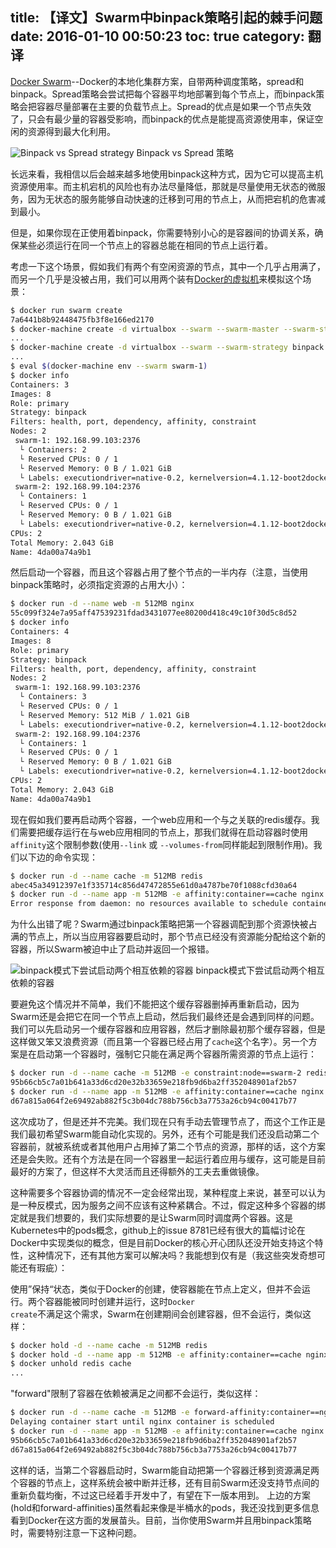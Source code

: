 title: 【译文】Swarm中binpack策略引起的棘手问题 
date: 2016-01-10 00:50:23
toc: true
category: 翻译
---

[Docker Swarm](https://docs.docker.com/swarm/)--Docker的本地化集群方案，自带两种调度策略，spread和binpack。Spread策略会尝试把每个容器平均地部署到每个节点上，而binpack策略会把容器尽量部署在主要的负载节点上。Spread的优点是如果一个节点失效了，只会有最少量的容器受影响，而binpack的优点是能提高资源使用率，保证空闲的资源得到最大化利用。

![Binpack vs Spread strategy](http://container-solutions.com/content/uploads/2015/12/binpack.png)
Binpack vs Spread 策略

长远来看，我相信以后会越来越多地使用binpack这种方式，因为它可以提高主机资源使用率。而主机宕机的风险也有办法尽量降低，那就是尽量使用无状态的微服务，因为无状态的服务能够自动快速的迁移到可用的节点上，从而把宕机的危害减到最小。

但是，如果你现在正使用着binpack，你需要特别小心的是容器间的协调关系，确保某些必须运行在同一个节点上的容器总能在相同的节点上运行着。

考虑一下这个场景，假如我们有两个有空闲资源的节点，其中一个几乎占用满了，而另一个几乎是没被占用，我们可以用两个装有[Docker的虚拟机](https://docs.docker.com/machine/)来模拟这个场景：


```sh
$ docker run swarm create
7a6441b8b92448475fb3f8e166ed2170
$ docker-machine create -d virtualbox --swarm --swarm-master --swarm-strategy binpack --swarm-discovery token://7a6441b8b92448475fb3f8e166ed2170 swarm-1
...
$ docker-machine create -d virtualbox --swarm --swarm-strategy binpack --swarm-discovery token://7a6441b8b92448475fb3f8e166ed2170 swarm-2
...
$ eval $(docker-machine env --swarm swarm-1)
$ docker info
Containers: 3
Images: 8
Role: primary
Strategy: binpack
Filters: health, port, dependency, affinity, constraint
Nodes: 2
 swarm-1: 192.168.99.103:2376
  └ Containers: 2
  └ Reserved CPUs: 0 / 1
  └ Reserved Memory: 0 B / 1.021 GiB
  └ Labels: executiondriver=native-0.2, kernelversion=4.1.12-boot2docker, operatingsystem=Boot2Docker 1.9.0 (TCL 6.4); master : 16e4a2a - Tue Nov  3 19:49:22 UTC 2015, provider=virtualbox, storagedriver=aufs
 swarm-2: 192.168.99.104:2376
  └ Containers: 1
  └ Reserved CPUs: 0 / 1
  └ Reserved Memory: 0 B / 1.021 GiB
  └ Labels: executiondriver=native-0.2, kernelversion=4.1.12-boot2docker, operatingsystem=Boot2Docker 1.9.0 (TCL 6.4); master : 16e4a2a - Tue Nov  3 19:49:22 UTC 2015, provider=virtualbox, storagedriver=aufs
CPUs: 2
Total Memory: 2.043 GiB
Name: 4da00a74a9b1
```
 
 然后启动一个容器，而且这个容器占用了整个节点的一半内存（注意，当使用binpack策略时，必须指定资源的占用大小）：
 
```sh
$ docker run -d --name web -m 512MB nginx
55c099f324e7a95aff47539231fdad3431077ee80200d418c49c10f30d5c8d52
$ docker info
Containers: 4
Images: 8
Role: primary
Strategy: binpack
Filters: health, port, dependency, affinity, constraint
Nodes: 2
 swarm-1: 192.168.99.103:2376
  └ Containers: 3
  └ Reserved CPUs: 0 / 1
  └ Reserved Memory: 512 MiB / 1.021 GiB
  └ Labels: executiondriver=native-0.2, kernelversion=4.1.12-boot2docker, operatingsystem=Boot2Docker 1.9.0 (TCL 6.4); master : 16e4a2a - Tue Nov  3 19:49:22 UTC 2015, provider=virtualbox, storagedriver=aufs
 swarm-2: 192.168.99.104:2376
  └ Containers: 1
  └ Reserved CPUs: 0 / 1
  └ Reserved Memory: 0 B / 1.021 GiB
  └ Labels: executiondriver=native-0.2, kernelversion=4.1.12-boot2docker, operatingsystem=Boot2Docker 1.9.0 (TCL 6.4); master : 16e4a2a - Tue Nov  3 19:49:22 UTC 2015, provider=virtualbox, storagedriver=aufs
CPUs: 2
Total Memory: 2.043 GiB
Name: 4da00a74a9b1
```

现在假如我们要再启动两个容器，一个web应用和一个与之关联的redis缓存。我们需要把缓存运行在与web应用相同的节点上，那我们就得在启动容器时使用<code>affinity</code>这个限制参数(使用<code>--link</code> 或 <code>--volumes-from</code>同样能起到限制作用)。我们以下边的命令实现：

```sh
$ docker run -d --name cache -m 512MB redis
abec45a34912397e1f335714c856d47472855e61d0a4787be70f1088cfd30a64
$ docker run -d --name app -m 512MB -e affinity:container==cache nginx
Error response from daemon: no resources available to schedule container
```
为什么出错了呢？Swarm通过binpack策略把第一个容器调配到那个资源快被占满的节点上，所以当应用容器要启动时，那个节点已经没有资源能分配给这个新的容器，所以Swarm被迫中止了启动并返回一个报错。

![binpack模式下尝试启动两个相互依赖的容器](http://container-solutions.com/content/uploads/2015/12/binpack-4.png)
binpack模式下尝试启动两个相互依赖的容器


要避免这个情况并不简单，我们不能把这个缓存容器删掉再重新启动，因为Swarm还是会把它在同一个节点上启动，然后我们最终还是会遇到同样的问题。我们可以先启动另一个缓存容器和应用容器，然后才删除最初那个缓存容器，但是这样做又笨又浪费资源（而且第一个容器已经占用了<code>cache</code>这个名字）。另一个方案是在启动第一个容器时，强制它只能在满足两个容器所需资源的节点上运行：
```sh
$ docker run -d --name cache -m 512MB -e constraint:node==swarm-2 redis
95b66cb5c7a01b641a33d6cd20e32b33659e218fb9d6ba2ff352048901af2b57
$ docker run -d --name app -m 512MB -e affinity:container==cache nginx
d67a815a064f2e69492ab882f5c3b04dc788b756cb3a7753a26cb94c00417b77
```

这次成功了，但是还并不完美。我们现在只有手动去管理节点了，而这个工作正是我们最初希望Swarm能自动化实现的。另外，还有个可能是我们还没启动第二个容器前，就被系统或者其他用户占用掉了第二个节点的资源，那样的话，这个方案还是会失败。还有个方法是在同一个容器里一起运行着应用与缓存，这可能是目前最好的方案了，但这样不大灵活而且还得额外的工夫去重做镜像。

这种需要多个容器协调的情况不一定会经常出现，某种程度上来说，甚至可以认为是一种反模式，因为服务之间不应该有这种紧耦合。不过，假定这种多个容器的绑定就是我们想要的，我们实际想要的是让Swarm同时调度两个容器。这是Kubernetes中的pods概念，github上的issue 8781已经有很大的篇幅讨论在Docker中实现类似的概念，但是目前Docker的核心开心团队还没开始支持这个特性，这种情况下，还有其他方案可以解决吗？我能想到仅有是（我这些突发奇想可能还有瑕疵）：

使用”保持“状态，类似于Docker的创建，使容器能在节点上定义，但并不会运行。两个容器能被同时创建并运行，这时<code>Docker create</code>不满足这个需求，Swarm在创建期间会创建容器，但不会运行，类似这样：

```sh
$ docker hold -d --name cache -m 512MB redis
$ docker hold -d --name app -m 512MB -e affinity:container==cache nginx
$ docker unhold redis cache
...
```
"forward"限制了容器在依赖被满足之间都不会运行，类似这样：

```sh
$ docker run -d --name cache -m 512MB -e forward-affinity:container==nginx redis
Delaying container start until nginx container is scheduled
$ docker run -d --name app -m 512MB -e affinity:container==cache nginx
95b66cb5c7a01b641a33d6cd20e32b33659e218fb9d6ba2ff352048901af2b57
d67a815a064f2e69492ab882f5c3b04dc788b756cb3a7753a26cb94c00417b77
```

这样的话，当第二个容器启动时，Swarm能自动把第一个容器迁移到资源满足两个容器的节点上，这样系统会被中断并迁移，还有目前Swarm还没支持节点间的重新负载均衡，不过这已经着手开发中了，有望在下一版本用到。
上边的方案(hold和forward-affinities)虽然看起来像是半桶水的pods，我还没找到更多信息看到Docker在这方面的发展苗头。目前，当你使用Swarm并且用binpack策略时，需要特别注意一下这种问题。